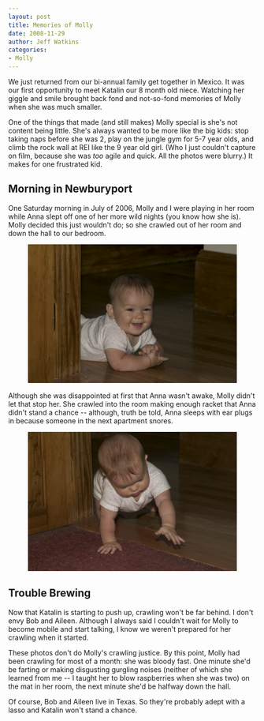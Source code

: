 ```yaml
---
layout: post
title: Memories of Molly
date: 2008-11-29
author: Jeff Watkins
categories:
- Molly
---
```


We just returned from our bi-annual family get together in Mexico. It was our first opportunity to meet Katalin our 8 month old niece. Watching her giggle and smile brought back fond and not-so-fond memories of Molly when she was much smaller.

One of the things that made (and still makes) Molly special is she's not content being little. She's always wanted to be more like the big kids: stop taking naps before she was 2, play on the jungle gym for 5-7 year olds, and climb the rock wall at REI like the 9 year old girl. (Who I just couldn't capture on film, because she was _too_ agile and quick. All the photos were blurry.) It makes for one frustrated kid.

## Morning in Newburyport ##

One Saturday morning in July of 2006, Molly and I were playing in her room while Anna slept off one of her more wild nights (you know how she is). Molly decided this just wouldn't do; so she crawled out of her room and down the hall to our bedroom.

<figure><img class="photo" src="/assets/2008/11/molly-1.png" alt="Molly-1.png" border="0"></figure>

Although she was disappointed at first that Anna wasn't awake, Molly didn't let that stop her. She crawled into the room making enough racket that Anna didn't stand a chance -- although, truth be told, Anna sleeps with ear plugs in because someone in the next apartment snores.

<figure><img class="photo" src="/assets/2008/11/molly-2.png" alt="Molly-2.png" border="0"></figure>

## Trouble Brewing ##

Now that Katalin is starting to push up, crawling won't be far behind. I don't envy Bob and Aileen. Although I always said I couldn't wait for Molly to become mobile and start talking, I know we weren't prepared for her crawling when it started.

These photos don't do Molly's crawling justice. By this point, Molly had been crawling for most of a month: she was bloody fast. One minute she'd be farting or making disgusting gurgling noises (neither of which she learned from me -- I taught her to blow raspberries when she was two) on the mat in her room, the next minute she'd be halfway down the hall.

Of course, Bob and Aileen live in Texas. So they're probably adept with a lasso and Katalin won't stand a chance.